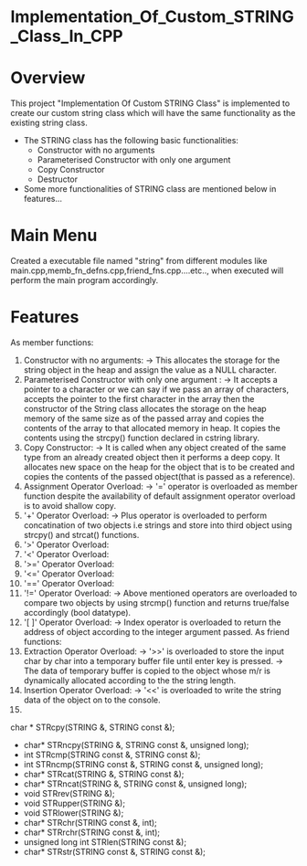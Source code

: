 # Implementation_Of_Custom_STRING_Class_In_CPP
# Overview
This project "Implementation Of Custom STRING Class" is implemented to create our custom string class which will have the same functionality as the existing string class.
- The STRING class has the following basic functionalities: 
  + Constructor with no arguments
  + Parameterised Constructor with only one argument
  + Copy Constructor
  + Destructor
- Some more functionalities of STRING class are mentioned below in features...
  
# Main Menu
Created a executable file named "string" from different modules like main.cpp,memb_fn_defns.cpp,friend_fns.cpp....etc.., when executed will perform the main program accordingly.
# Features
As member functions:
1. Constructor with no arguments:
   -> This allocates the storage for the string object in the heap and assign the value as a NULL character.
2. Parameterised Constructor with only one argument :
   -> It accepts a pointer to a character or we can say if we pass an array of characters, accepts the pointer to the first character in the array then the constructor of the String class allocates the storage on the heap memory of the same size as of the passed array and copies the contents of the array to that allocated memory in heap. It copies the contents using the strcpy() function declared in cstring library. 
3. Copy Constructor:
   -> It is called when any object created of the same type from an already created object then it performs a deep copy. It allocates new space on the heap for the object that is to be created and copies the contents of the passed object(that is passed as a reference).
4. Assignment Operator Overload:
   -> '=' operator is overloaded as member function despite the availability of default assignment operator  overload is to avoid shallow copy.
5. '+'   Operator Overload:
   -> Plus operator is overloaded to perform concatination of two objects i.e strings and store into third object using strcpy() and strcat() functions.
6. '>'   Operator Overload:
7. '<'   Operator Overload:
8. '>='  Operator Overload:
9. '<='  Operator Overload:
10. '==' Operator Overload:
11. '!=' Operator Overload:
   -> Above mentioned operators are overloaded to compare two objects by using strcmp() function and returns true/false accordingly (bool datatype).
12. '[ ]' Operator Overload:
    -> Index operator is overloaded to return the address of object according to the integer argument passed.
As friend functions:
1. Extraction Operator Overload:
    -> '>>' is overloaded to store the input char by char into a temporary buffer file until enter key is pressed.
    -> The data of temporary buffer is copied to the object whose m/r is dynamically allocated according to the the string length. 
2. Insertion Operator Overload:
   -> '<<' is overloaded to write the string data of the object on to the console.
3. 

char * STRcpy(STRING &, STRING const &);
 
  +  char* STRncpy(STRING &, STRING const &, unsigned long);
  + int STRcmp(STRING const &, STRING const &);
  + int STRncmp(STRING const &, STRING const &, unsigned long);
  + char* STRcat(STRING &, STRING const &);
  + char* STRncat(STRING &, STRING const &, unsigned long);
  + void STRrev(STRING &);
  + void STRupper(STRING &);
  + void STRlower(STRING &);
  + char* STRchr(STRING const &, int);
  + char* STRrchr(STRING const &, int);
  + unsigned long int STRlen(STRING const &);
  + char* STRstr(STRING const &, STRING const &);
